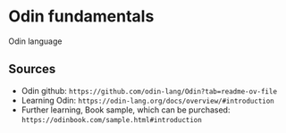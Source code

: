 # Odin fundamentals
 Odin language

## **Sources**
- Odin github: `https://github.com/odin-lang/Odin?tab=readme-ov-file`
- Learning Odin: `https://odin-lang.org/docs/overview/#introduction`
- Further learning, Book sample, which can be purchased: `https://odinbook.com/sample.html#introduction`
